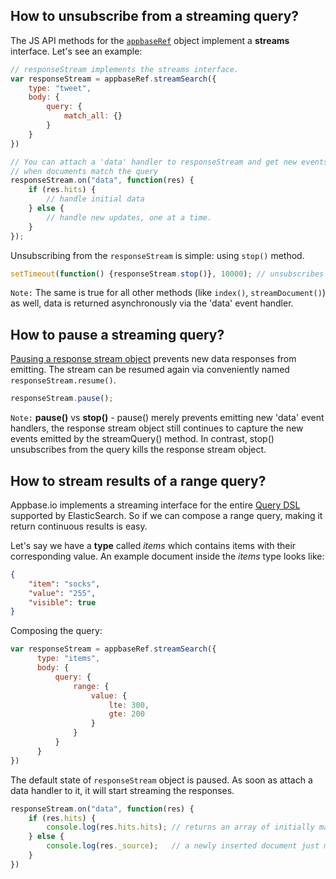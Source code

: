## How to unsubscribe from a streaming query?

The JS API methods for the [``appbaseRef``](http://docs.appbase.io/scalr/javascript/api-reference.html#javascript-api-reference-setup-new-appbase) object implement a **streams** interface. Let's see an example:

```js
// responseStream implements the streams interface.
var responseStream = appbaseRef.streamSearch({
    type: "tweet",
    body: {
        query: {
            match_all: {}
        }
    }
})

// You can attach a 'data' handler to responseStream and get new events
// when documents match the query
responseStream.on("data", function(res) {
    if (res.hits) { 
        // handle initial data
    } else {
        // handle new updates, one at a time.
    }
});
```

Unsubscribing from the ``responseStream`` is simple: using ``stop()`` method.

```js
setTimeout(function() {responseStream.stop()}, 10000); // unsubscribes after 10s timeout
```

``Note:`` The same is true for all other methods (like ``index()``, ``streamDocument()``) as well, data is returned asynchronously via the 'data' event handler.

## How to pause a streaming query?

[Pausing a response stream object](https://nodejs.org/api/stream.html#stream_readable_pause) prevents new data responses from emitting. The stream can be resumed again via conveniently named ``responseStream.resume()``.

```js
responseStream.pause();
```

``Note:`` **pause()** vs **stop()** - pause() merely prevents emitting new 'data' event handlers, the response stream object still continues to capture the new events emitted by the streamQuery() method. In contrast, stop() unsubscribes from the query kills the response stream object.


## How to stream results of a range query?

Appbase.io implements a streaming interface for the entire [Query DSL](https://www.elastic.co/guide/en/elasticsearch/reference/1.7/query-dsl.html) supported by ElasticSearch. So if we can compose a range query, making it return continuous results is easy.

Let's say we have a **type** called *items* which contains items with their corresponding value. An example document inside the *items* type looks like:

```json
{
    "item": "socks",
    "value": "255",
    "visible": true
}
```

Composing the query:

```js
var responseStream = appbaseRef.streamSearch({
      type: "items",
      body: {
          query: {
              range: {
                  value: {
                      lte: 300,
                      gte: 200
                  }
              }
          }
      }
})
```

The default state of ``responseStream`` object is paused. As soon as attach a data handler to it, it will start streaming the responses.

```js
responseStream.on("data", function(res) {
    if (res.hits) {
        console.log(res.hits.hits); // returns an array of initially matching objects
    } else {
        console.log(res._source);   // a newly inserted document just matched the range query 
    }
})
```
